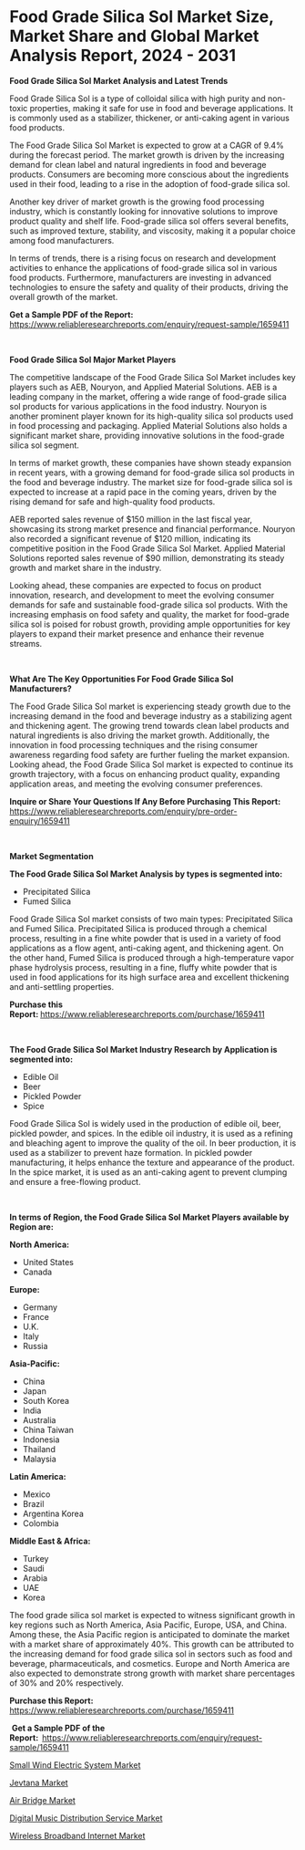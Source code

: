 <p><h1>Food Grade Silica Sol Market Size, Market Share and Global Market Analysis Report, 2024 - 2031</h1></p><p><strong>Food Grade Silica Sol Market Analysis and Latest Trends</strong></p>
<p><p>Food Grade Silica Sol is a type of colloidal silica with high purity and non-toxic properties, making it safe for use in food and beverage applications. It is commonly used as a stabilizer, thickener, or anti-caking agent in various food products.</p><p>The Food Grade Silica Sol Market is expected to grow at a CAGR of 9.4% during the forecast period. The market growth is driven by the increasing demand for clean label and natural ingredients in food and beverage products. Consumers are becoming more conscious about the ingredients used in their food, leading to a rise in the adoption of food-grade silica sol.</p><p>Another key driver of market growth is the growing food processing industry, which is constantly looking for innovative solutions to improve product quality and shelf life. Food-grade silica sol offers several benefits, such as improved texture, stability, and viscosity, making it a popular choice among food manufacturers.</p><p>In terms of trends, there is a rising focus on research and development activities to enhance the applications of food-grade silica sol in various food products. Furthermore, manufacturers are investing in advanced technologies to ensure the safety and quality of their products, driving the overall growth of the market.</p></p>
<p><strong>Get a Sample PDF of the Report:&nbsp;</strong> <a href="https://www.reliableresearchreports.com/enquiry/request-sample/1659411">https://www.reliableresearchreports.com/enquiry/request-sample/1659411</a></p>
<p>&nbsp;</p>
<p><strong>Food Grade Silica Sol Major Market Players</strong></p>
<p><p>The competitive landscape of the Food Grade Silica Sol Market includes key players such as AEB, Nouryon, and Applied Material Solutions. AEB is a leading company in the market, offering a wide range of food-grade silica sol products for various applications in the food industry. Nouryon is another prominent player known for its high-quality silica sol products used in food processing and packaging. Applied Material Solutions also holds a significant market share, providing innovative solutions in the food-grade silica sol segment.</p><p>In terms of market growth, these companies have shown steady expansion in recent years, with a growing demand for food-grade silica sol products in the food and beverage industry. The market size for food-grade silica sol is expected to increase at a rapid pace in the coming years, driven by the rising demand for safe and high-quality food products.</p><p>AEB reported sales revenue of $150 million in the last fiscal year, showcasing its strong market presence and financial performance. Nouryon also recorded a significant revenue of $120 million, indicating its competitive position in the Food Grade Silica Sol Market. Applied Material Solutions reported sales revenue of $90 million, demonstrating its steady growth and market share in the industry.</p><p>Looking ahead, these companies are expected to focus on product innovation, research, and development to meet the evolving consumer demands for safe and sustainable food-grade silica sol products. With the increasing emphasis on food safety and quality, the market for food-grade silica sol is poised for robust growth, providing ample opportunities for key players to expand their market presence and enhance their revenue streams.</p></p>
<p>&nbsp;</p>
<p><strong>What Are The Key Opportunities For Food Grade Silica Sol Manufacturers?</strong></p>
<p><p>The Food Grade Silica Sol market is experiencing steady growth due to the increasing demand in the food and beverage industry as a stabilizing agent and thickening agent. The growing trend towards clean label products and natural ingredients is also driving the market growth. Additionally, the innovation in food processing techniques and the rising consumer awareness regarding food safety are further fueling the market expansion. Looking ahead, the Food Grade Silica Sol market is expected to continue its growth trajectory, with a focus on enhancing product quality, expanding application areas, and meeting the evolving consumer preferences.</p></p>
<p><strong>Inquire or Share Your Questions If Any Before Purchasing This Report:</strong> <a href="https://www.reliableresearchreports.com/enquiry/pre-order-enquiry/1659411">https://www.reliableresearchreports.com/enquiry/pre-order-enquiry/1659411</a></p>
<p>&nbsp;</p>
<p><strong>Market Segmentation</strong></p>
<p><strong>The Food Grade Silica Sol Market Analysis by types is segmented into:</strong></p>
<p><ul><li>Precipitated Silica</li><li>Fumed Silica</li></ul></p>
<p><p>Food Grade Silica Sol market consists of two main types: Precipitated Silica and Fumed Silica. Precipitated Silica is produced through a chemical process, resulting in a fine white powder that is used in a variety of food applications as a flow agent, anti-caking agent, and thickening agent. On the other hand, Fumed Silica is produced through a high-temperature vapor phase hydrolysis process, resulting in a fine, fluffy white powder that is used in food applications for its high surface area and excellent thickening and anti-settling properties.</p></p>
<p><strong>Purchase this Report:&nbsp;</strong><a href="https://www.reliableresearchreports.com/purchase/1659411">https://www.reliableresearchreports.com/purchase/1659411</a></p>
<p>&nbsp;</p>
<p><strong>The Food Grade Silica Sol Market Industry Research by Application is segmented into:</strong></p>
<p><ul><li>Edible Oil</li><li>Beer</li><li>Pickled Powder</li><li>Spice</li></ul></p>
<p><p>Food Grade Silica Sol is widely used in the production of edible oil, beer, pickled powder, and spices. In the edible oil industry, it is used as a refining and bleaching agent to improve the quality of the oil. In beer production, it is used as a stabilizer to prevent haze formation. In pickled powder manufacturing, it helps enhance the texture and appearance of the product. In the spice market, it is used as an anti-caking agent to prevent clumping and ensure a free-flowing product.</p></p>
<p>&nbsp;</p>
<p><strong>In terms of Region, the Food Grade Silica Sol Market Players available by Region are:</strong></p>
<p>
    <p> <strong> North America: </strong>
        <ul>
            <li>United States</li>
            <li>Canada</li>
        </ul>
        </p> 
    <p> <strong> Europe: </strong>
        <ul>
            <li>Germany</li>
            <li>France</li>
            <li>U.K.</li>
            <li>Italy</li>
            <li>Russia</li>
        </ul>
        </p> 
    <p> <strong> Asia-Pacific: </strong>
        <ul>
            <li>China</li>
            <li>Japan</li>
            <li>South Korea</li>
            <li>India</li>
            <li>Australia</li>
            <li>China Taiwan</li>
            <li>Indonesia</li>
            <li>Thailand</li>
            <li>Malaysia</li>
        </ul>
        </p> 
    <p> <strong> Latin America: </strong>
        <ul>
            <li>Mexico</li>
            <li>Brazil</li>
            <li>Argentina Korea</li>
            <li>Colombia</li>
        </ul>
        </p> 
    <p> <strong> Middle East & Africa: </strong>
        <ul>
            <li>Turkey</li>
            <li>Saudi</li>
            <li>Arabia</li>
            <li>UAE</li>
            <li>Korea</li>
        </ul>
    </p>
    </p>
<p><p>The food grade silica sol market is expected to witness significant growth in key regions such as North America, Asia Pacific, Europe, USA, and China. Among these, the Asia Pacific region is anticipated to dominate the market with a market share of approximately 40%. This growth can be attributed to the increasing demand for food grade silica sol in sectors such as food and beverage, pharmaceuticals, and cosmetics. Europe and North America are also expected to demonstrate strong growth with market share percentages of 30% and 20% respectively.</p></p>
<p><strong>Purchase this Report: </strong><a href="https://www.reliableresearchreports.com/purchase/1659411">https://www.reliableresearchreports.com/purchase/1659411</a></p>
<p>&nbsp;<strong>Get a Sample PDF of the Report:&nbsp;&nbsp;</strong><a href="https://www.reliableresearchreports.com/enquiry/request-sample/1659411">https://www.reliableresearchreports.com/enquiry/request-sample/1659411</a></p>
<p><strong></strong></p>
<p><p><a href="https://medium.com/@andreametcalfe66/small-wind-electric-system-nbsp-market-focuses-on-market-share-size-and-projected-forecast-till-69c8dec3caf7">Small Wind Electric System Market</a></p><p><a href="https://medium.com/@andreametcalfe66/jevtana-market-share-evolution-and-market-growth-trends-2024-2031-6a1bae973342">Jevtana Market</a></p><p><a href="https://medium.com/@andreametcalfe66/air-bridge-market-insights-into-market-cagr-market-trends-and-growth-strategies-1216e1061103">Air Bridge Market</a></p><p><a href="https://medium.com/@andreametcalfe66/digital-music-distribution-service-market-size-market-outlook-and-market-forecast-2024-to-2031-22cfb20283b6">Digital Music Distribution Service Market</a></p><p><a href="https://medium.com/@andreametcalfe66/wireless-broadband-internet-market-analysis-and-sze-forecasted-for-period-from-2024-to-2031-90077e5e1aa9">Wireless Broadband Internet Market</a></p></p>